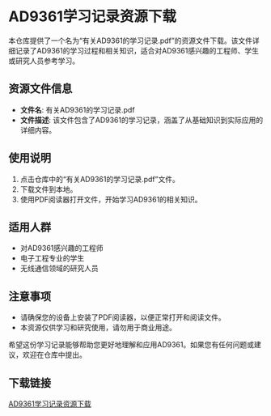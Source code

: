 # AD9361学习记录资源下载

本仓库提供了一个名为“有关AD9361的学习记录.pdf”的资源文件下载。该文件详细记录了AD9361的学习过程和相关知识，适合对AD9361感兴趣的工程师、学生或研究人员参考学习。

## 资源文件信息

- **文件名**: 有关AD9361的学习记录.pdf
- **文件描述**: 该文件包含了AD9361的学习记录，涵盖了从基础知识到实际应用的详细内容。

## 使用说明

1. 点击仓库中的“有关AD9361的学习记录.pdf”文件。
2. 下载文件到本地。
3. 使用PDF阅读器打开文件，开始学习AD9361的相关知识。

## 适用人群

- 对AD9361感兴趣的工程师
- 电子工程专业的学生
- 无线通信领域的研究人员

## 注意事项

- 请确保您的设备上安装了PDF阅读器，以便正常打开和阅读文件。
- 本资源仅供学习和研究使用，请勿用于商业用途。

希望这份学习记录能够帮助您更好地理解和应用AD9361。如果您有任何问题或建议，欢迎在仓库中提出。

## 下载链接

[AD9361学习记录资源下载](https://pan.quark.cn/s/cc713cab27c7)